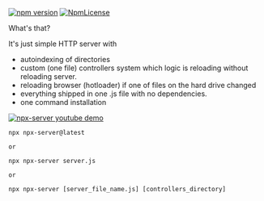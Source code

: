 [![npm version](https://badge.fury.io/js/npx-server.svg)](https://badge.fury.io/js/npx-server)
[![NpmLicense](https://img.shields.io/npm/l/npx-server.svg)](https://github.com/stopsopa/npx-server/blob/master/LICENSE)


What's that?

It's just simple HTTP server with 
- autoindexing of directories
- custom (one file) controllers system which logic is reloading without reloading server. 
- reloading browser (hotloader) if one of files on the hard drive changed
- everything shipped in one .js file with no dependencies. 
- one command installation



[![npx-server youtube demo](https://user-images.githubusercontent.com/3743506/48829880-40d84900-ed6b-11e8-8a9b-ff566f15d2a9.png)](http://www.youtube.com/watch?v=uAO9Buimxys)



    npx npx-server@latest
    
    or
    
    npx npx-server server.js
    
    or
    
    npx npx-server [server_file_name.js] [controllers_directory]
    
    
